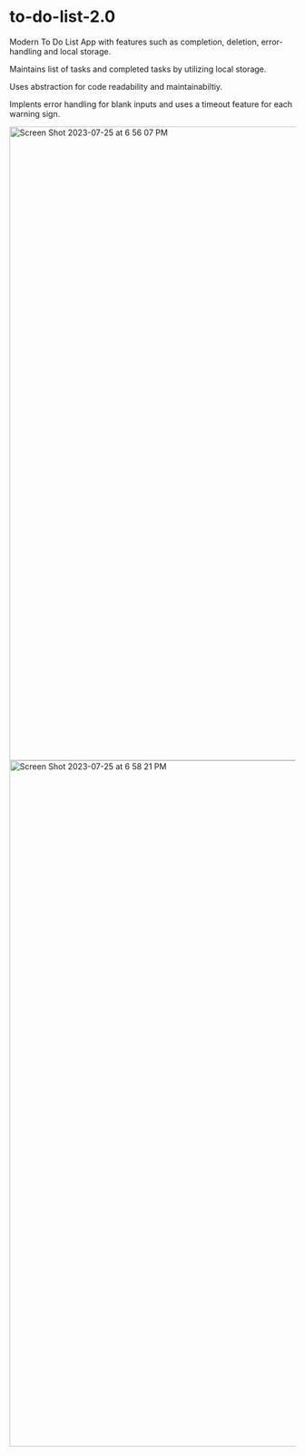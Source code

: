 # to-do-list-2.0

Modern To Do List App with features such as completion, deletion, error- handling and local storage.

Maintains list of tasks and completed tasks by utilizing local storage.

Uses abstraction for code readability and maintainabiltiy.

Implents error handling for blank inputs and uses a timeout feature for each warning sign.

<img width="1118" alt="Screen Shot 2023-07-25 at 6 56 07 PM" src="https://github.com/Postrelski/to-do-list-2.0/assets/71254889/b53713bf-ca01-4061-bcd1-82ab13eb49ff">

<img width="1210" alt="Screen Shot 2023-07-25 at 6 58 21 PM" src="https://github.com/Postrelski/to-do-list-2.0/assets/71254889/5cc9b464-2eac-4fe2-8e67-db880610c1ce">
